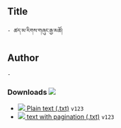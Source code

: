 ## Title
	- ཚད་མ་རིགས་གཞུང་རྒྱ་མཚོ།

## Author
	- 





### Downloads <img src="https://img.icons8.com/cotton/20/000000/download-from-cloud.png">
- [![](https://img.icons8.com/color/20/000000/txt.png) Plain text (.txt)](https://github.com/ta4tsering/P008165/releases/download/v84/base-v84.zip) `v123`
- [![](https://img.icons8.com/color/20/000000/txt.png) text with pagination (.txt)](https://github.com/ta4tsering/P008165/releases/download/v84/hfml-v84.zip) `v123`

